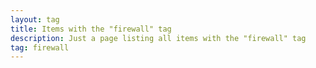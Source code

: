 ```yaml
---
layout: tag
title: Items with the "firewall" tag
description: Just a page listing all items with the "firewall" tag
tag: firewall
---
```

